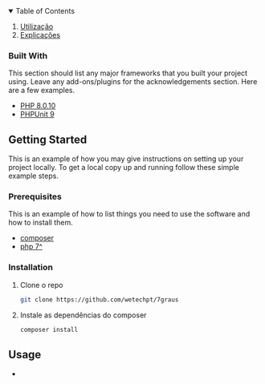 <!--
*** Thanks for checking out the Best-README-Template. If you have a suggestion
*** that would make this better, please fork the repo and create a pull request
*** or simply open an issue with the tag "enhancement".
*** Thanks again! Now go create something AMAZING! :D
-->

<!-- TABLE OF CONTENTS -->
<details open="open">
  <summary>Table of Contents</summary>
  <ol>
    <li><a href="#usage">Utilização</a></li>
    <li><a href="#contact">Explicações</a></li>
  </ol>
</details>



### Built With

This section should list any major frameworks that you built your project using. Leave any add-ons/plugins for the acknowledgements section. Here are a few examples.
* [PHP 8.0.10](https://getbootstrap.com)
* [PHPUnit 9](https://jquery.com)



<!-- GETTING STARTED -->
## Getting Started

This is an example of how you may give instructions on setting up your project locally.
To get a local copy up and running follow these simple example steps.

### Prerequisites

This is an example of how to list things you need to use the software and how to install them.
* [composer](https://getcomposer.org/download/)
* [php 7^](https://www.php.net/manual/en/install.windows.php)

### Installation

1. Clone o repo
   ```sh
   git clone https://github.com/wetechpt/7graus
   ```
2. Instale as dependências do composer
   ```sh
   composer install
   ```

   <!-- USAGE EXAMPLES -->
## Usage

- 
